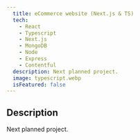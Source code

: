 ```yaml
---
  title: eCommerce website (Next.js & TS)
  tech:
    - React
    - Typescript
    - Next.js
    - MongoDB
    - Node
    - Express
    - Contentful
  description: Next planned project.
  image: typescript.webp
  isFeatured: false
---
```


## Description

Next planned project.
